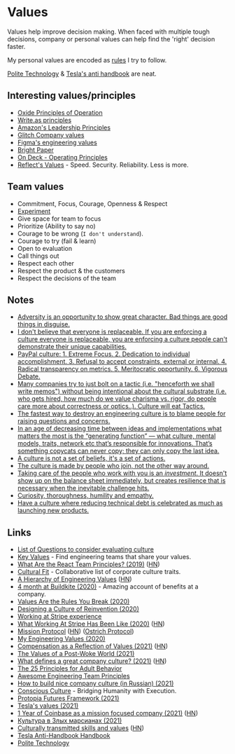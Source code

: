 # Values

Values help improve decision making. When faced with multiple tough decisions, company or personal values can help find the 'right' decision faster.

My personal values are encoded as [rules](../../focusing/rules.md) I try to follow.

[Polite Technology](https://polite.technology/preview) & [Tesla's anti handbook](https://twitter.com/alex_avoigt/status/1462953513890336771) are neat.

## Interesting values/principles

- [Oxide Principles of Operation](https://oxide.computer/principles/)
- [Write.as principles](https://write.as/principles)
- [Amazon's Leadership Principles](https://www.amazon.jobs/en/principles)
- [Glitch Company values](https://handbook.glitch.me/#values)
- [Figma's engineering values](https://www.figma.com/blog/figmas-engineering-values/)
- [Bright Paper](https://beamapp.co/bright_paper.html)
- [On Deck - Operating Principles](https://www.beondeck.com/principles)
- [Reflect's Values](https://reflect.site/g/ggjzqzb390loy9dmlguxzru6xahw2/reflect-values-9df387cfc54b48faa01229ed11630ae6) - Speed. Security. Reliability. Less is more.

## Team values

- Commitment, Focus, Courage, Openness & Respect
- [Experiment](https://www.youtube.com/watch?v=5WVXCy1Q88o)
- Give space for team to focus
- Prioritize (Ability to say no)
- Courage to be wrong (`I don't understand`).
- Courage to try (fail & learn)
- Open to evaluation
- Call things out
- Respect each other
- Respect the product & the customers
- Respect the decisions of the team

## Notes

- [Adversity is an opportunity to show great character. Bad things are good things in disguise.](https://twitter.com/galjudo/status/1318888329245589505)
- [I don't believe that everyone is replaceable. If you are enforcing a culture everyone is replaceable, you are enforcing a culture people can't demonstrate their unique capabilities.](https://twitter.com/rakyll/status/1343129540302831616)
- [PayPal culture: 1. Extreme Focus. 2. Dedication to individual accomplishment. 3. Refusal to accept constraints, external or internal. 4. Radical transparency on metrics. 5. Meritocratic opportunity. 6. Vigorous Debate.](https://twitter.com/kgao1412/status/1381729135781949440)
- [Many companies try to just bolt on a tactic (i.e. "henceforth we shall write memos") without being intentional about the cultural substrate (i.e. who gets hired, how much do we value charisma vs. rigor, do people care more about correctness or optics..). Culture will eat Tactics.](https://twitter.com/shreyas/status/1397609770517815302)
- [The fastest way to destroy an engineering culture is to blame people for raising questions and concerns.](https://twitter.com/rakyll/status/1396351409046528005)
- [In an age of decreasing time between ideas and implementations what matters the most is the “generating function” — what culture, mental models, traits, network etc that’s responsible for innovations. That’s something copycats can never copy; they can only copy the last idea.](https://twitter.com/amasad/status/1394802328058793984)
- [A culture is not a set of beliefs, it's a set of actions.](https://twitter.com/dhaber/status/1445479484472262663)
- [The culture is made by people who join, not the other way around.](https://twitter.com/threepointone/status/1445397597447929857)
- [Taking care of the people who work with you is an _investment_. It doesn't show up on the balance sheet immediately, but creates resilience that is necessary when the inevitable challenge hits.](https://twitter.com/aboodman/status/1453821646620409860)
- [Curiosity, thoroughness, humility and empathy.](https://twitter.com/fasterthanlime/status/1464544526673063936)
- [Have a culture where reducing technical debt is celebrated as much as launching new products.](https://twitter.com/rakyll/status/1465439634700177408)

## Links

- [List of Questions to consider evaluating culture](https://twitter.com/jenistyping/status/1201560725379960832)
- [Key Values](https://www.keyvalues.com/) - Find engineering teams that share your values.
- [What Are the React Team Principles? (2019)](https://overreacted.io/what-are-the-react-team-principles/) ([HN](https://news.ycombinator.com/item?id=21878713))
- [Cultural Fit](https://cultural.fit/) - Collaborative list of corporate culture traits.
- [A Hierarchy of Engineering Values](https://www.duncanmcisaac.com/a-hierarchy-of-engineering-values/) ([HN](https://news.ycombinator.com/item?id=23373807))
- [4 month at Buildkite (2020)](https://juanitofatas.com/4-month-buildkite) - Amazing account of benefits at a company.
- [Values Are the Rules You Break (2020)](https://8thlight.com/blog/stephen-prater/2020/09/15/values-rules-break.html)
- [Designing a Culture of Reinvention (2020)](https://overcast.fm/+BlzFOUoJA)
- [Working at Stripe experience](https://twitter.com/jzipdamonsta/status/1313860094438846464)
- [What Working At Stripe Has Been Like (2020)](https://kalzumeus.com/2020/10/09/four-years-at-stripe/) ([HN](https://news.ycombinator.com/item?id=24721118))
- [Mission Protocol](https://missionprotocol.org/) ([HN](https://news.ycombinator.com/item?id=24832404)) ([Ostrich Protocol](https://ostrichprotocol.org/))
- [My Engineering Values (2020)](https://mikemcquaid.com/2020/12/15/my-engineering-values/)
- [Compensation as a Reflection of Values (2021)](https://oxide.computer/blog/compensation-as-a-reflection-of-values/) ([HN](https://news.ycombinator.com/item?id=26348836))
- [The Values of a Post-Woke World (2021)](https://newdiscourses.com/2021/03/values-post-woke-world/)
- [What defines a great company culture? (2021)](https://twitter.com/DanRose999/status/1378393523213373440) ([HN](https://news.ycombinator.com/item?id=26700186))
- [The 25 Principles for Adult Behavior](https://www.openculture.com/2018/02/the-25-principles-for-adult-behavior.html)
- [Awesome Engineering Team Principles](https://github.com/posquit0/awesome-engineering-team-principles)
- [How to build nice company culture (in Russian) (2021)](https://twitter.com/the2pizza/status/1388478059519651845)
- [Conscious Culture](https://conscious.org/) - Bridging Humanity with Execution.
- [Protopia Futures Framework (2021)](https://medium.com/protopia-futures/protopia-futures-framework-f3c2a5d09a1e)
- [Tesla's values (2021)](https://twitter.com/MichaelRihani/status/1441854910442586118)
- [1 Year of Coinbase as a mission focused company (2021)](https://twitter.com/brian_armstrong/status/1443727729476530178) ([HN](https://news.ycombinator.com/item?id=28802438))
- [Культура в Злых марсианах (2021)](https://www.facebook.com/anton.lovchikov/posts/10226811497938112)
- [Culturally transmitted skills and values](https://danluu.com/culture/) ([HN](https://news.ycombinator.com/item?id=29155502))
- [Tesla Anti-Handbook Handbook](https://twitter.com/alex_avoigt/status/1462953513890336771)
- [Polite Technology](https://polite.technology/preview)
